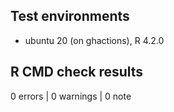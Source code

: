 ## Test environments

* ubuntu 20 (on ghactions), R 4.2.0

## R CMD check results

0 errors | 0 warnings | 0 note
